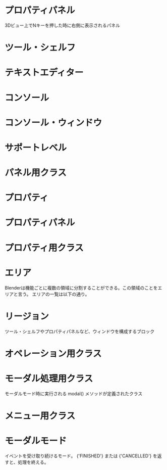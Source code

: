 <div id="sect_title_img_0_0"></div>


# プロパティパネル
3Dビュー上でNキーを押した時に右側に表示されるパネル

# ツール・シェルフ

# テキストエディター

# コンソール

# コンソール・ウィンドウ

# サポートレベル

# パネル用クラス

# プロパティ

# プロパティパネル

# プロパティ用クラス

# エリア
Blenderは機能ごとに複数の領域に分割することができる。この領域のことをエリアと言う。
エリアの一覧は以下の通り。

# リージョン
ツール・シェルフやプロパティパネルなど、ウィンドウを構成するブロック

# オペレーション用クラス

# モーダル処理用クラス
モーダルモード時に実行される modal() メソッドが定義されたクラス

# メニュー用クラス

# モーダルモード
イベントを受け取り続けるモード。 {'FINISHED'} または {'CANCELLED'} を返すと、処理を終える。
